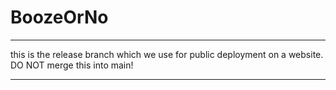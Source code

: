 # BoozeOrNo
-----

this is the release branch which we use for public deployment on a website.
DO NOT merge this into main!

---------
